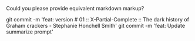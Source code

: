 Could you please provide equivalent markdown markup?

git commit -m 'feat: version # 01 :: X-Partial-Complete :: The dark history of Graham crackers - Stephanie Honchell Smith'
git commit -m 'feat: Update summarize prompt'